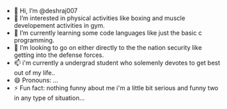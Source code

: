 - 👋 Hi, I’m @deshraj007
- 👀 I’m interested in physical activities like boxing and muscle developement activities in gym.
- 🌱 I’m currently learning some code languages like just the basic c programming.
- 💞️ I’m looking to go on either directly to the the nation security like getting into the defense forces.
- 📫 i'm currently a undergrad student who solemenly devotes to get best out of my life..
- 😄 Pronouns: ...
- ⚡ Fun fact: nothing funny about me i'm a little bit serious and funny two in any type of situation...

<!---
deshraj007/deshraj007 is a ✨ special ✨ repository because its `README.md` (this file) appears on your GitHub profile.
You can click the Preview link to take a look at your changes.
--->
